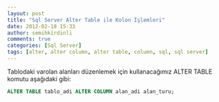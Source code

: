 ```yaml
---
layout: post
title: "Sql Server Alter Table ile Kolon İşlemleri"
date: 2012-02-18 15:33
author: semihkirdinli
comments: true
categories: [Sql Server]
tags: [alter, alter column, alter table, column, sql, sql server]
---
```

Tablodaki varolan alanları düzenlemek için kullanacağımız ALTER TABLE komutu aşağıdaki gibi:

```sql
ALTER TABLE tablo_adi ALTER COLUMN alan_adi alan_turu;
```
